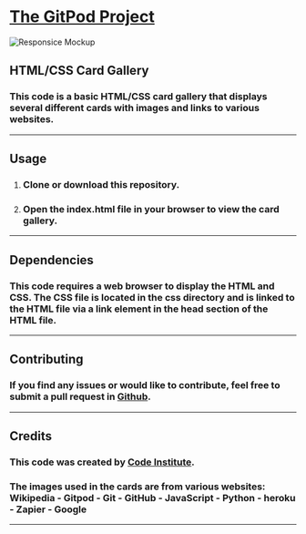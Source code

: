# [The GitPod Project](https://gambit81.github.io/First-Project/)

![Responsice Mockup](https://github.com/Gambit81/First-Project/blob/main/Sk%C3%A4rmbild%202023-03-09%20142119.png)

## HTML/CSS Card Gallery
### This code is a basic HTML/CSS card gallery that displays several different cards with images and links to various websites.
***

## Usage

1.  ### Clone or download this repository.
2.  ### Open the index.html file in your browser to view the card gallery.
***

## Dependencies

### This code requires a web browser to display the HTML and CSS. The CSS file is located in the css directory and is linked to the HTML file via a link element in the head section of the HTML file.
***

## Contributing

### If you find any issues or would like to contribute, feel free to submit a pull request in [Github](https://github.com/).
***

## Credits

### This code was created by [Code Institute](https://codeinstitute.net). 
### The images used in the cards are from various websites: Wikipedia - Gitpod - Git - GitHub - JavaScript - Python - heroku - Zapier - Google
***
